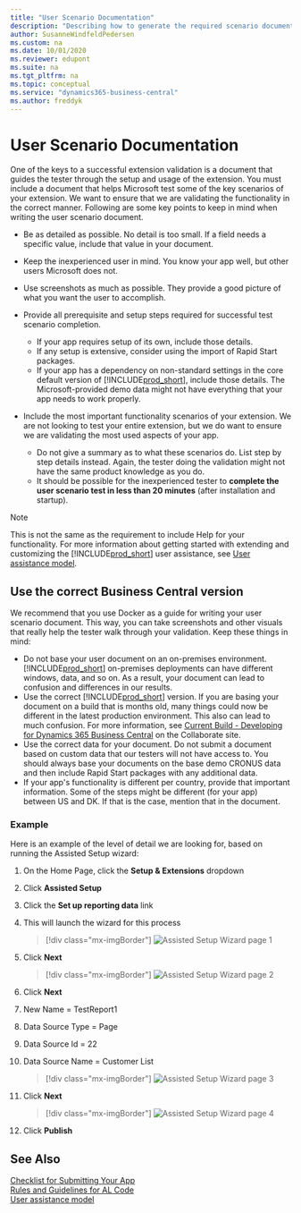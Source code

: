 ```yaml
---
title: "User Scenario Documentation"
description: "Describing how to generate the required scenario document to get your app approved for AppSource."
author: SusanneWindfeldPedersen
ms.custom: na
ms.date: 10/01/2020
ms.reviewer: edupont
ms.suite: na
ms.tgt_pltfrm: na
ms.topic: conceptual
ms.service: "dynamics365-business-central"
ms.author: freddyk
---
```


# User Scenario Documentation

One of the keys to a successful extension validation is a document that guides the tester through the setup and usage of the extension. You must include a document that helps Microsoft test some of the key scenarios of your extension. We want to ensure that we are validating the functionality in the correct manner. Following are some key points to keep in mind when writing the user scenario document.

- Be as detailed as possible. No detail is too small. If a field needs a specific value, include that value in your document.
- Keep the inexperienced user in mind. You know your app well, but other users Microsoft does not.
- Use screenshots as much as possible. They provide a good picture of what you want the user to accomplish.
- Provide all prerequisite and setup steps required for successful test scenario completion.  

  - If your app requires setup of its own, include those details.
  - If any setup is extensive, consider using the import of Rapid Start packages.
  - If your app has a dependency on non-standard settings in the core default version of [!INCLUDE[prod_short](../includes/prod_short.md)], include those details. The Microsoft-provided demo data might not have everything that your app needs to work properly.

- Include the most important functionality scenarios of your extension. We are not looking to test your entire extension, but we do want to ensure we are validating the most used aspects of your app.  
  - Do not give a summary as to what these scenarios do. List step by step details instead. Again, the tester doing the validation might not have the same product knowledge as you do.
  - It should be possible for the inexperienced tester to **complete the user scenario test in less than 20 minutes** (after installation and startup).

> [!NOTE]
> This is not the same as the requirement to include Help for your functionality. For more information about getting started with extending and customizing the [!INCLUDE[prod_short](../includes/prod_short.md)] user assistance, see [User assistance model](../user-assistance.md).  

## Use the correct Business Central version

We recommend that you use Docker as a guide for writing your user scenario document. This way, you can take screenshots and other visuals that really help the tester walk through your validation. Keep these things in mind:

- Do not base your user document on an on-premises environment. [!INCLUDE[prod_short](../includes/prod_short.md)] on-premises deployments can have different windows, data, and so on. As a result, your document can lead to confusion and differences in our results.  
- Use the correct [!INCLUDE[prod_short](../includes/prod_short.md)] version. If you are basing your document on a build that is months old, many things could now be different in the latest production environment. This also can lead to much confusion. For more information, see [Current Build - Developing for Dynamics 365 Business Central](https://partner.microsoft.com/dashboard/collaborate/packages/4756) on the Collaborate site.
- Use the correct data for your document. Do not submit a document based on custom data that our testers will not have access to. You should always base your documents on the base demo CRONUS data and then include Rapid Start packages with any additional data.
- If your app's functionality is different per country, provide that important information. Some of the steps might be different (for your app) between US and DK. If that is the case, mention that in the document.  

### Example

Here is an example of the level of detail we are looking for, based on running the Assisted Setup wizard:

1. On the Home Page, click the **Setup & Extensions** dropdown
2. Click **Assisted Setup**
3. Click the **Set up reporting data** link
4. This will launch the wizard for this process

    > [!div class="mx-imgBorder"]
    > ![Assisted Setup Wizard page 1](../media/apptest/apptest_userdoc_wizard1.png)

5. Click **Next**

    > [!div class="mx-imgBorder"]
    > ![Assisted Setup Wizard page 2](../media/apptest/apptest_userdoc_wizard2.png)

6. Click **Next**
7. New Name = TestReport1
8. Data Source Type = Page
9. Data Source Id = 22
10. Data Source Name = Customer List

    > [!div class="mx-imgBorder"]
    > ![Assisted Setup Wizard page 3](../media/apptest/apptest_userdoc_wizard3.png)

11. Click **Next**

    > [!div class="mx-imgBorder"]
    > ![Assisted Setup Wizard page 4](../media/apptest/apptest_userdoc_wizard4.png)

12. Click **Publish**

## See Also

[Checklist for Submitting Your App](../developer/devenv-checklist-submission.md)  
[Rules and Guidelines for AL Code](apptest-overview.md)  
[User assistance model](../user-assistance.md)  
